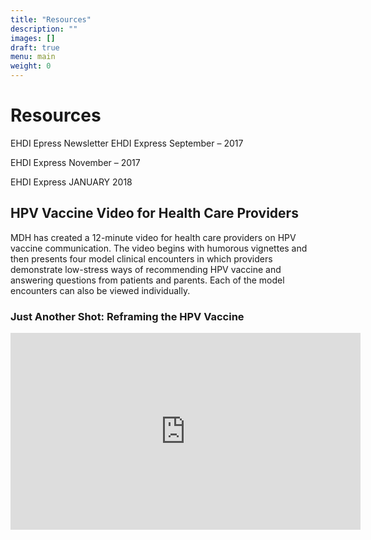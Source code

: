```yaml
---
title: "Resources"
description: ""
images: []
draft: true
menu: main
weight: 0
---
```


# Resources
EHDI Epress Newsletter
EHDI Express September – 2017 

EHDI Express November – 2017 

EHDI Express JANUARY 2018

 

## HPV Vaccine Video for Health Care Providers
MDH has created a 12-minute video for health care providers on HPV vaccine communication. The video begins with humorous vignettes and then presents four model clinical encounters in which providers demonstrate low-stress ways of recommending HPV vaccine and answering questions from patients and parents. Each of the model encounters can also be viewed individually.

### Just Another Shot: Reframing the HPV Vaccine

<iframe width="560" height="315" src="https://www.youtube.com/embed/vFHjK5L0t-Y" frameborder="0" allow="accelerometer; autoplay; encrypted-media; gyroscope; picture-in-picture" allowfullscreen></iframe>